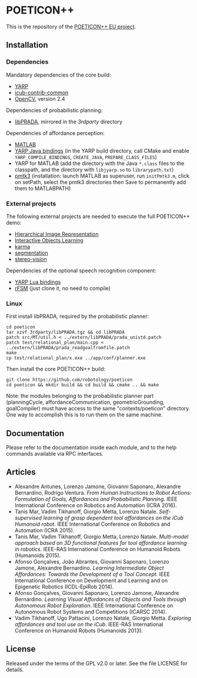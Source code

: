 POETICON++
==========

This is the repository of the [POETICON++ EU project](http://www.poeticon.eu).

## Installation

### Dependencies

Mandatory dependencies of the core build:
- [YARP](https://github.com/robotology/yarp)
- [icub-contrib-common](https://github.com/robotology/icub-contrib-common)
- [OpenCV](http://opencv.org/downloads.html), version 2.4

Dependencies of probabilistic planning:
- [libPRADA](http://userpage.fu-berlin.de/tlang/prada/), mirrored in the *3rdparty* directory

Dependencies of affordance perception:
- [MATLAB](http://www.mathworks.com/products/matlab)
- [YARP Java bindings](http://www.yarp.it/yarp_swig.html) (in the YARP build directory, call CMake and enable ```YARP_COMPILE_BINDINGS```, ```CREATE_JAVA```, ```PREPARE_CLASS_FILES```)
- YARP for MATLAB (add the directory with the Java ```*.class``` files to the classpath, and the directory with ```libjyarp.so``` to ```librarypath.txt```)
- [pmtk3](https://github.com/probml/pmtk3) (installation: launch MATLAB as superuser, run ```initPmtk3.m```, click on setPath, select the pmtk3 directories then Save to permanently add them to MATLABPATH)

### External projects

The following external projects are needed to execute the full POETICON++ demo:
- [Hierarchical Image Representation](https://github.com/robotology/himrep)
- [Interactive Objects Learning](https://github.com/robotology/iol)
- [karma](https://github.com/robotology/karma)
- [segmentation](https://github.com/robotology/segmentation)
- [stereo-vision](https://github.com/robotology/stereo-vision)

Dependencies of the optional speech recognition component:
- [YARP Lua bindings](http://wiki.icub.org/yarpdoc/yarp_swig.html)
- [rFSM](https://github.com/kmarkus/rFSM) (just clone it, no need to compile)

### Linux

First install libPRADA, required by the probabilistic planner:

    cd poeticon
    tar xzvf 3rdparty/libPRADA.tgz && cd libPRADA
    patch src/MT/util.h < ../extern/libPRADA/prada_unistd.patch
    patch test/relational_plan/main.cpp < ../extern/libPRADA/prada_readgoalfromfile.patch
    make
    cp test/relational_plan/x.exe ../app/conf/planner.exe

Then install the core POETICON++ build:

    git clone https://github.com/robotology/poeticon
    cd poeticon && mkdir build && cd build && cmake .. && make

Note: the modules belonging to the probabilistic planner part (planningCycle, affordanceCommunication, geometricGrounding, goalCompiler) must have access to the same "contexts/poeticon" directory. One way to accomplish this is to run them on the same machine.

## Documentation

Please refer to the documentation inside each module, and to the help commands available via RPC interfaces.

## Articles

- Alexandre Antunes, Lorenzo Jamone, Giovanni Saponaro, Alexandre Bernardino, Rodrigo Ventura. *From Human Instructions to Robot Actions: Formulation of Goals, Affordances and Probabilistic Planning*. IEEE International Conference on Robotics and Automation (ICRA 2016).
- Tanis Mar, Vadim Tikhanoff, Giorgio Metta, Lorenzo Natale. *Self-supervised learning of grasp dependent tool affordances on the iCub Humanoid robot*. IEEE International Conference on Robotics and Automation (ICRA 2015).
- Tanis Mar, Vadim Tikhanoff, Giorgio Metta, Lorenzo Natale. *Multi-model approach based on 3D functional features for tool affordance learning in robotics*. IEEE-RAS International Conference on Humanoid Robots (Humanoids 2015).
- Afonso Gonçalves, João Abrantes, Giovanni Saponaro, Lorenzo Jamone, Alexandre Bernardino. *Learning Intermediate Object Affordances: Towards the Development of a Tool Concept*. IEEE International Conference on Development and Learning and on Epigenetic Robotics (ICDL-EpiRob 2014).
- Afonso Gonçalves, Giovanni Saponaro, Lorenzo Jamone, Alexandre Bernardino. *Learning Visual Affordances of Objects and Tools through Autonomous Robot Exploration*. IEEE International Conference on Autonomous Robot Systems and Competitions (ICARSC 2014).
- Vadim Tikhanoff, Ugo Pattacini, Lorenzo Natale, Giorgio Metta. *Exploring affordances and tool use on the iCub*. IEEE-RAS International Conference on Humanoid Robots (Humanoids 2013).

## License

Released under the terms of the GPL v2.0 or later. See the file LICENSE for details.
